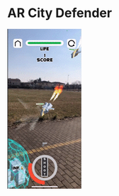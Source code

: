 # AR City Defender

![](https://github.com/gerardbaholli/UNIMI-VR-Project/blob/main/Recordings/movie.gif)
